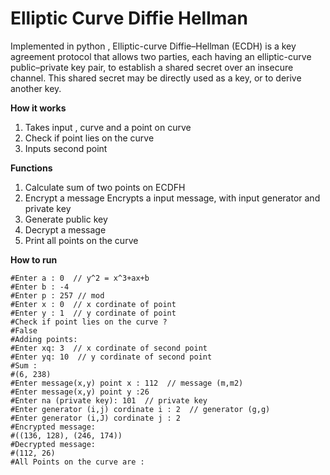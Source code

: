 # Elliptic Curve Diffie Hellman
Implemented in python , Elliptic-curve Diffie–Hellman (ECDH) is a key agreement protocol that allows two parties, each having an elliptic-curve public–private key pair, to establish a shared secret over an insecure channel. This shared secret may be directly used as a key, or to derive another key.

**How it works**
1) Takes input , curve and a point on curve
2) Check if point lies on the curve
3) Inputs second point

**Functions**
1) Calculate sum of two points on ECDFH
2) Encrypt a message 
   Encrypts a input message, with input generator and private key
3) Generate public key
4) Decrypt a message
5) Print all points on the curve

**How  to run**
```
#Enter a : 0  // y^2 = x^3+ax+b
#Enter b : -4
#Enter p : 257 // mod 
#Enter x : 0  // x cordinate of point
#Enter y : 1  // y cordinate of point
#Check if point lies on the curve ?
#False
#Adding points: 
#Enter xq: 3  // x cordinate of second point
#Enter yq: 10  // y cordinate of second point
#Sum : 
#(6, 238)
#Enter message(x,y) point x : 112  // message (m,m2)
#Enter message(x,y) point y :26
#Enter na (private key): 101  // private key
#Enter generator (i,j) cordinate i : 2  // generator (g,g)
#Enter generator (i,J) cordinate j : 2
#Encrypted message: 
#((136, 128), (246, 174))
#Decrypted message: 
#(112, 26)
#All Points on the curve are :
```
